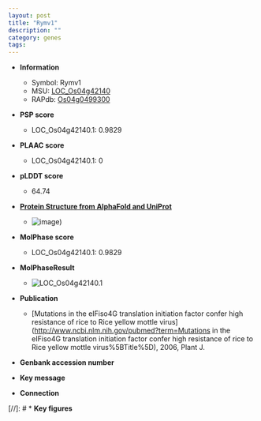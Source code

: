 ```yaml
---
layout: post
title: "Rymv1"
description: ""
category: genes
tags: 
---
```


* **Information**  
    + Symbol: Rymv1  
    + MSU: [LOC_Os04g42140](http://rice.plantbiology.msu.edu/cgi-bin/ORF_infopage.cgi?orf=LOC_Os04g42140)  
    + RAPdb: [Os04g0499300](http://rapdb.dna.affrc.go.jp/viewer/gbrowse_details/irgsp1?name=Os04g0499300)  

* **PSP score**  
    + LOC_Os04g42140.1: 0.9829 

* **PLAAC score**  
    + LOC_Os04g42140.1: 0 

* **pLDDT score**
    + 64.74

* **[Protein Structure from AlphaFold and UniProt](https://www.uniprot.org/uniprotkb/Q84PB3/entry#structure)**
    + ![image](https://ricepsp.github.io/images/Q8/AF-Q84PB3-F1.png))

* **MolPhase score**
    + LOC_Os04g42140.1: 0.9829

* **MolPhaseResult**
    + ![LOC_Os04g42140.1](https://ricepsp.github.io/pictures/LOC_Os04g/LOC_Os04g42140.1.png)

* **Publication**  
    + [Mutations in the eIFiso4G translation initiation factor confer high resistance of rice to Rice yellow mottle virus](http://www.ncbi.nlm.nih.gov/pubmed?term=Mutations in the eIFiso4G translation initiation factor confer high resistance of rice to Rice yellow mottle virus%5BTitle%5D), 2006, Plant J.

* **Genbank accession number**  

* **Key message**  

* **Connection**  

[//]: # * **Key figures**  


